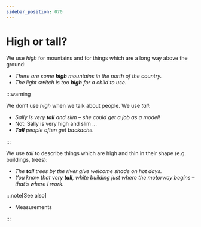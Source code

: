 ```yaml
---
sidebar_position: 070
---
```


# High or tall?

We use *high* for mountains and for things which are a long way above the ground:

- *There are some **high** mountains in the north of the country.*
- *The light switch is too **high** for a child to use.*

:::warning

We don’t use *high* when we talk about people. We use *tall*:

- *Sally is very **tall** and slim – she could get a job as a model!*
- Not: Sally is very high and slim …
- ***Tall*** *people often get backache.*

:::

We use *tall* to describe things which are high and thin in their shape (e.g. buildings, trees):

- *The **tall** trees by the river give welcome shade on hot days.*
- *You know that very **tall**, white building just where the motorway begins – that’s where I work.*

:::note[See also]

- Measurements

:::
